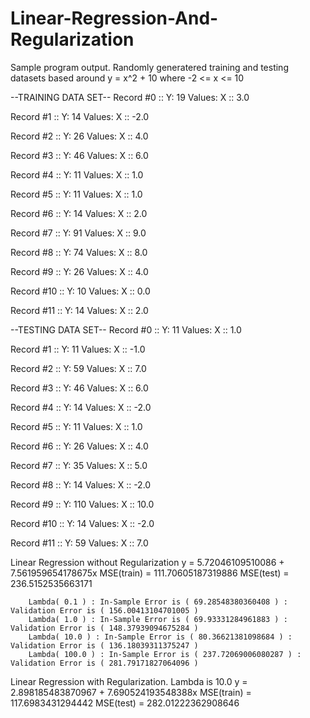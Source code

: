 # Linear-Regression-And-Regularization

Sample program output. Randomly generatered training and testing datasets based around y = x^2 + 10 where -2 <= x <= 10


--TRAINING DATA SET--
Record #0 :: Y: 19 	Values:	X :: 3.0 

Record #1 :: Y: 14  	Values:	X :: -2.0 

Record #2 :: Y: 26  	Values:	X :: 4.0 

Record #3 :: Y: 46  	Values:	X :: 6.0 

Record #4 :: Y: 11  	Values:	X :: 1.0 

Record #5 :: Y: 11  	Values:	X :: 1.0 

Record #6 :: Y: 14  	Values:	X :: 2.0 

Record #7 :: Y: 91  	Values:	X :: 9.0 

Record #8 :: Y: 74  	Values:	X :: 8.0 

Record #9 :: Y: 26  	Values:	X :: 4.0 

Record #10 :: Y: 10  	Values:	X :: 0.0 

Record #11 :: Y: 14  	Values:	X :: 2.0 


--TESTING DATA SET--
Record #0 :: Y: 11  	Values:	X :: 1.0 

Record #1 :: Y: 11  	Values:	X :: -1.0 

Record #2 :: Y: 59  	Values:	X :: 7.0 

Record #3 :: Y: 46  	Values:	X :: 6.0 

Record #4 :: Y: 14  	Values:	X :: -2.0 

Record #5 :: Y: 11  	Values:	X :: 1.0 

Record #6 :: Y: 26  	Values:	X :: 4.0 

Record #7 :: Y: 35  	Values:	X :: 5.0 

Record #8 :: Y: 14  	Values:	X :: -2.0 

Record #9 :: Y: 110  	Values:	X :: 10.0 

Record #10 :: Y: 14  	Values:	X :: -2.0 

Record #11 :: Y: 59  	Values:	X :: 7.0 


Linear Regression without Regularization
y = 5.72046109510086 + 7.561959654178675x
MSE(train) = 111.70605187319886
MSE(test) = 236.5152535663171

		Lambda( 0.1 ) : In-Sample Error is ( 69.28548380360408 ) : Validation Error is ( 156.00413104701005 )
		Lambda( 1.0 ) : In-Sample Error is ( 69.93331284961883 ) : Validation Error is ( 148.37939094675284 )
		Lambda( 10.0 ) : In-Sample Error is ( 80.36621381098684 ) : Validation Error is ( 136.18039311375247 )
		Lambda( 100.0 ) : In-Sample Error is ( 237.72069006080287 ) : Validation Error is ( 281.79171827064096 )

Linear Regression with Regularization. Lambda is 10.0
y = 2.898185483870967 + 7.690524193548388x
MSE(train) = 117.6983431294442
MSE(test) = 282.01222362908646
